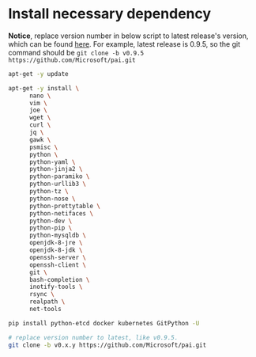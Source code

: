 <!--
  Copyright (c) Microsoft Corporation
  All rights reserved.

  MIT License

  Permission is hereby granted, free of charge, to any person obtaining a copy of this software and associated
  documentation files (the "Software"), to deal in the Software without restriction, including without limitation
  the rights to use, copy, modify, merge, publish, distribute, sublicense, and/or sell copies of the Software, and
  to permit persons to whom the Software is furnished to do so, subject to the following conditions:
  The above copyright notice and this permission notice shall be included in all copies or substantial portions of the Software.

  THE SOFTWARE IS PROVIDED *AS IS*, WITHOUT WARRANTY OF ANY KIND, EXPRESS OR IMPLIED, INCLUDING
  BUT NOT LIMITED TO THE WARRANTIES OF MERCHANTABILITY, FITNESS FOR A PARTICULAR PURPOSE AND
  NONINFRINGEMENT. IN NO EVENT SHALL THE AUTHORS OR COPYRIGHT HOLDERS BE LIABLE FOR ANY CLAIM,
  DAMAGES OR OTHER LIABILITY, WHETHER IN AN ACTION OF CONTRACT, TORT OR OTHERWISE, ARISING FROM,
  OUT OF OR IN CONNECTION WITH THE SOFTWARE OR THE USE OR OTHER DEALINGS IN THE SOFTWARE.
-->

# Install necessary dependency

**Notice**, replace version number in below script to latest release's version, which can be found [here](https://github.com/Microsoft/pai/releases). For example, latest release is 0.9.5, so the git command should be `git clone -b v0.9.5 https://github.com/Microsoft/pai.git`

```bash
apt-get -y update

apt-get -y install \
      nano \
      vim \
      joe \
      wget \
      curl \
      jq \
      gawk \
      psmisc \
      python \
      python-yaml \
      python-jinja2 \
      python-paramiko \
      python-urllib3 \
      python-tz \
      python-nose \
      python-prettytable \
      python-netifaces \
      python-dev \
      python-pip \
      python-mysqldb \
      openjdk-8-jre \
      openjdk-8-jdk \
      openssh-server \
      openssh-client \
      git \
      bash-completion \
      inotify-tools \
      rsync \
      realpath \
      net-tools

pip install python-etcd docker kubernetes GitPython -U

# replace version number to latest, like v0.9.5.
git clone -b v0.x.y https://github.com/Microsoft/pai.git
```
